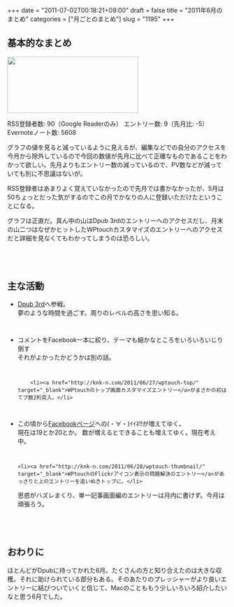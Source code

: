 +++
date = "2011-07-02T00:18:21+09:00"
draft = false
title = "2011年6月のまとめ"
categories = ["月ごとのまとめ"]
slug = "1195"
+++

<h2>基本的なまとめ</h2>

<a href="http://knk-n.com.s3-website-ap-northeast-1.amazonaws.com/images/2011/07/201106_matome.png"><img src="http://knk-n.com.s3-website-ap-northeast-1.amazonaws.com/images/2011/07/201106_matome-300x129.png" alt="" title="201106_matome" width="300" height="129" class="aligncenter size-medium wp-image-1196" /></a>
<!--more-->

RSS登録者数: 90（Google Readerのみ）
エントリー数: 9（先月比: -5）
Evernoteノート数: 5608

グラフの値を見ると減っているように見えるが、編集などでの自分のアクセスを今月から除外しているので今回の数値が先月に比べて正確なものであることをわかって欲しい。先月よりもエントリー数の減っているので、PV数などが減っていても別に不思議はないが。

RSS登録者はあまりよく覚えていなかったので先月では書かなかったが、5月は50ちょっとだった気がするのでこの月でかなりの人に登録いただけたということになる。

グラフは正直だ。真ん中の山はDpub 3rdのエントリーへのアクセスだし、月末の山二つはなぜかヒットしたWPtouchカスタマイズのエントリーへのアクセスだと詳細を見なくてもわかってしまうのは恐ろしい。

<p style="margin-top: 6em;">

<h2>主な活動</h2>
<ul>
	<li><a href="http://knk-n.com/2011/06/19/dpub3/" target="_blank">Dpub 3rd</a>へ参戦。</li>
夢のような時間を過ごす。周りのレベルの高さを思い知る。

<p style="margin-top: 3em;">

<li>コメントをFacebook一本に絞り、テーマも細かなところをいろいろいじり倒す</li>
それがよかったかどうかは別の話。

<p style="margin-top: 3em;">

		<li><a href="http://knk-n.com/2011/06/27/wptouch-top/" target="_blank">WPtouchのトップ画面カスタマイズエントリー</a>がまさかの初はてブ数2桁突入。</li>

<p style="margin-top: 3em;">

<li>この頃から<a href="http://www.facebook.com/pages/knk-ncom/148917961843052" target="_blank">Facebookページ</a>への(・∀・)ｲｲﾈ!!が増えてゆく。</li>
現在は19とか20とか。
数が増えるとできることも増えてゆく。現在考え中。

<p style="margin-top: 3em;">

	<li><a href="http://knk-n.com/2011/06/28/wptouch-thumbnail/" target="_blank">WPtouchのFlickrアイコン表示の問題解決のエントリー</a>があっさりと上のエントリーを追いぬきトップに。</li>
思惑がハズレまくり、単一記事画面編のエントリーは月内に書けず。今月は頑張ろう。

</ul>

<p style="margin-top: 6em;">

<h2>おわりに</h2>
ほとんどがDpubに持ってかれた6月。たくさんの方と知り合えたのは大きな収穫。それに助けられている部分もある。そのあたりのプレッシャーがより良いエントリーに結びついていくと信じて、Macのことももう少しいろいろ紹介したいなと思う6月でした。





